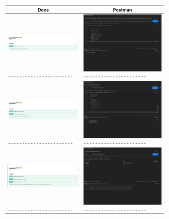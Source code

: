 
| Docs                  | Postman              |
|-----------------------|----------------------|
| ![docs_predict_item](FastAPI_Service/screenshots/docs_predict_item.jpg) | ![postman_predict_item](FastAPI_Service/screenshots/postman_predict_item.jpg) |
|-----------------------|----------------------|
| ![docs_predict_items_list](FastAPI_Service/screenshots/docs_predict_items_list.jpg) | ![postman_predict_items_list](FastAPI_Service/screenshots/postman_predict_items_list.jpg) |
|-----------------------|----------------------|
| ![docs_predict_items_csv](FastAPI_Service/screenshots/docs_predict_items_csv.jpg) | ![postman_predict_items_csv](FastAPI_Service/screenshots/postman_predict_items_csv.jpg) |
|-----------------------|----------------------|
